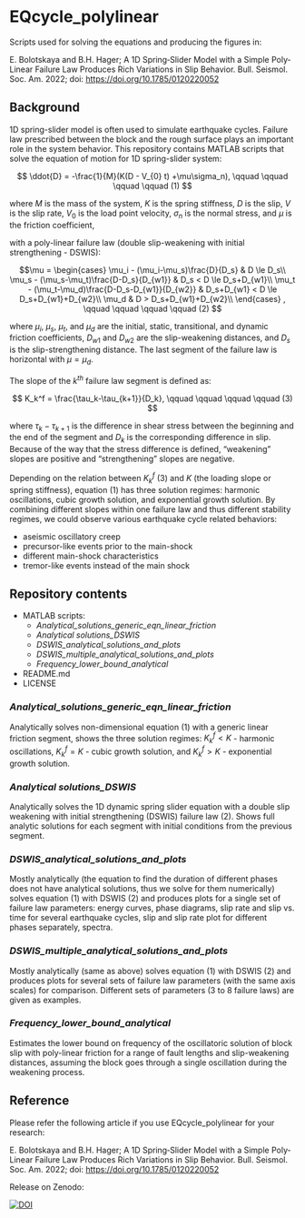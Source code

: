 # EQcycle_polylinear
Scripts used for solving the equations and producing the figures in:

E. Bolotskaya and B.H. Hager; A 1D Spring‐Slider Model with a Simple Poly‐Linear Failure Law Produces Rich Variations in Slip Behavior. Bull. Seismol. Soc. Am. 2022; doi: https://doi.org/10.1785/0120220052

## Background
1D spring-slider model is often used to simulate earthquake cycles. Failure law prescribed between the block and the rough surface plays an important role in the system behavior. This repository contains MATLAB scripts that solve the equation of motion for 1D spring-slider system: 

$$
\ddot{D} = -\frac{1}{M}(K(D - V_{0} t) +\mu\sigma_n), \qquad \qquad \qquad \qquad (1) 
$$

where $M$ is the mass of the system, $K$ is the spring stiffness, $D$ is the slip, $V$ is the slip rate, $V_0$ is the load point velocity, $\sigma_n$ is the normal stress, and $\mu$ is the friction coefficient,

with a poly-linear failure law (double slip-weakening with initial strengthening - DSWIS):

$$\mu =
    \begin{cases}
      \mu_i - (\mu_i-\mu_s)\frac{D}{D_s}               & D \le D_s\\
      \mu_s - (\mu_s-\mu_t)\frac{D-D_s}{D_{w1}}        & D_s < D \le D_s+D_{w1}\\
      \mu_t - (\mu_t-\mu_d)\frac{D-D_s-D_{w1}}{D_{w2}} & D_s+D_{w1} < D \le D_s+D_{w1}+D_{w2}\\
      \mu_d                                            & D > D_s+D_{w1}+D_{w2}\\
    \end{cases}
    , \qquad \qquad \qquad \qquad (2)
$$

where $\mu_i$, $\mu_s$, $\mu_t$, and $\mu_d$ are the initial, static, transitional, and dynamic friction coefficients, $D_{w1}$ and $D_{w2}$ are the slip-weakening distances, and $D_s$ is the slip-strengthening distance. The last segment of the failure law is horizontal with $\mu=\mu_d$.

The slope of the $k^{th}$ failure law segment is defined as:

$$
K_k^f =  \frac{\tau_k-\tau_{k+1}}{D_k}, \qquad \qquad \qquad \qquad (3)
$$

where $\tau_k-\tau_{k+1}$ is the difference in shear stress between the beginning and the end of the segment and $D_k$ is the corresponding difference in slip. Because of the way that the stress difference is defined, “weakening” slopes are positive and “strengthening” slopes are negative.

Depending on the relation between $K_k^f$ (3) and $K$ (the loading slope or spring stiffness), equation (1) has three solution regimes: harmonic oscillations, cubic growth solution, and exponential growth solution. 
By combining different slopes within one failure law and thus different stability regimes, we could observe various earthquake cycle related behaviors:
-	aseismic oscillatory creep 
-	precursor-like events prior to the main-shock 
-	different main-shock characteristics 
-	tremor-like events instead of the main shock

## Repository contents
- MATLAB scripts:
  - *Analytical_solutions_generic_eqn_linear_friction*
  - *Analytical solutions_DSWIS* 
  - *DSWIS_analytical_solutions_and_plots* 
  - *DSWIS_multiple_analytical_solutions_and_plots*
  - *Frequency_lower_bound_analytical*
- README.md
- LICENSE

### *Analytical_solutions_generic_eqn_linear_friction*
Analytically solves non-dimensional equation (1) with a generic linear friction segment, shows the three solution regimes: $K_k^f < K$ - harmonic oscillations, $K_k^f=K$ - cubic growth solution, and $K_k^f>K$ - exponential growth solution.
### *Analytical solutions_DSWIS*
Analytically solves the 1D dynamic spring slider equation with a double slip weakening with initial strengthening (DSWIS) failure law (2). Shows full analytic solutions for each segment with initial conditions from the previous segment.
### *DSWIS_analytical_solutions_and_plots*
Mostly analytically (the equation to find the duration of different phases does not have analytical solutions, thus we solve for them numerically) solves equation (1) with DSWIS (2) and produces plots for a single set of failure law parameters: energy curves, phase diagrams, slip rate and slip vs. time for several earthquake cycles, slip and slip rate plot for different phases separately, spectra.
### *DSWIS_multiple_analytical_solutions_and_plots*
Mostly analytically (same as above) solves equation (1) with DSWIS (2) and produces plots for several sets of failure law parameters (with the same axis scales) for comparison. Different sets of parameters (3 to 8 failure laws) are given as examples.
### *Frequency_lower_bound_analytical*
Estimates the lower bound on frequency of the oscillatoric solution of block slip with poly-linear friction for a range of fault lengths and slip-weakening distances, assuming the block goes through a single oscillation during the weakening process.

## Reference
Please refer the following article if you use EQcycle_polylinear for your research:

E. Bolotskaya and B.H. Hager; A 1D Spring‐Slider Model with a Simple Poly‐Linear Failure Law Produces Rich Variations in Slip Behavior. Bull. Seismol. Soc. Am. 2022; doi: https://doi.org/10.1785/0120220052

Release on Zenodo:

[![DOI](https://zenodo.org/badge/434003826.svg)](https://zenodo.org/badge/latestdoi/434003826)
